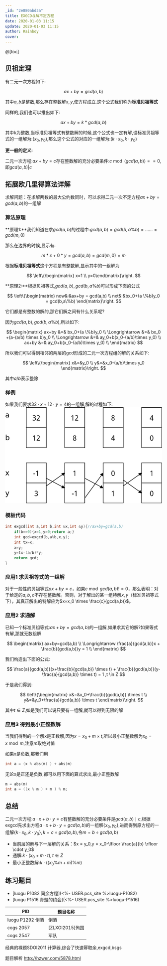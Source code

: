 ```yaml
---
_id: "2e880abd3a"
title: EXGCD与解不定方程
date: 2020-01-03 11:15
update: 2020-01-03 11:15
author: Rainboy
cover: 
---
```


@[toc]
## 贝祖定理

有二元一次方程如下:

$$
ax+by = gcd(a,b)
$$

其中$a,b$是整数,那么存在整数解$x,y$,使方程成立.这个公式我们称为**标准贝祖等式**


同样的,我们也可以推出如下:

$$
ax+by = k*gcd(a,b)
$$

其中k为整数,当标准贝祖等式有整数解的时候,这个公式也一定有解,设标准贝祖等式的一组解为:$(x_0,y_0)$,那么这个公式的对应的一组解为:$(k \cdot x_0,k \cdot y_0)$

**更一般的定义:**

二元一次方程:$ax+by=c$存在整数解的充分必要条件:$c \bmod (gcd(a,b)) == 0$, 即$gcd(a,b) | c$



## 拓展欧几里得算法详解

求解问题：在求解两数的最大公约数同时，可以求得二元一次不定方程$ax+by=gcd(a,b)$的一组解


### 算法原理

**原理1:**我们知道在求$gcd(a,b)$的过程中:$gcd(a,b) = gcd(b ,a \%b)=......=gcd(m,0)$

那么在边界的时候,显示有:

$$
m*x+0*y= gcd(a,b) =gcd(m,0) =m
$$

根据**标准贝祖等式**这个方程是有整数解,显示其中的一组解为

$$
\left\{\begin{matrix} x=1 \\  y=0\end{matrix}\right.
$$

**原理2:**根据贝祖等式,$gcd(a,b),gcd(b,a \% b)$可以形成下面的公式

$$
\left\{\begin{matrix}
now&:&ax+by = gcd(a,b) \\
nxt&:&bx_0+(a \%b)y_0 = gcd(b,a\%b)
\end{matrix}\right.
$$

它们都是有整数的解的,那它们解之间有什么关系呢?

因为$gcd(a,b),gcd(b,a \% b)$,所以如下:

$$
\begin{matrix}
ax+by &=& bx_0+(a \%b)y_0 \\
\Longrightarrow &=& bx_0 +(a-(a/b) \times b)y_0 \\
\Longrightarrow &=& ay_0+b(x_0-(a/b)\times y_0) \\
ax+by &=&  ay_0+b(x_0-(a/b)\times y_0)  \\
\end{matrix}
$$

所以我们可以得到相邻的两层的gcd形成的二元一次方程组的解的关系如下:

$$
\left\{\begin{matrix}
x&=&y_0  \\ 
y&=&x_0-(a/b)\times y_0
\end{matrix}\right.
$$

其中$a/b$表示整除

### 样例

如果我们要求$32 \cdot x + 12 \cdot y = 4$的一组解,解的过程如下:
![1](./exgcd.png)

### 模板代码

<!-- template start -->
```c
int exgcd(int a,int b,int &x,int &y){//ax+by=gcd(a,b)
    if(b==0){x=1,y=0;return a;}
    int gcd=exgcd(b,a%b,x,y);
    int tx=x;
    x=y;
    y=tx-(a/b)*y;
    return gcd;
}
```
<!-- template end -->

### 应用1 求贝祖等式的一组解

对于一般性的贝祖等式$ax+by=c$，如果$c \bmod gcd(a,b) != 0$，那么表明：对于给定的$a,b,c$不存在整数解。否则，对于解出的某一组特解$x,y$（标准贝祖等式下），其真正解出的特解应为$x=x_0 \times \frac{c}{gcd(a,b)}$。


### 应用2 求通解

已知一个标准贝祖等式:$ax+by=gcd(a,b)$的一组解,如果求其它的解?如果等式有解,那就无数组解

$$
\begin{matrix}
ax+by=gcd(a,b) \\
\Longrightarrow \frac{a}{gcd(a,b)}x + \frac{b}{gcd(a,b)}y = 1 \\
\end{matrix}
$$

我们构造出下面的公式:

$$
\frac{a}{gcd(a,b)}(x+\frac{b}{gcd(a,b)} \times t) + \frac{b}{gcd(a,b)}(y-\frac{a}{gcd(a,b)} \times t) = 1 ,t \in Z
$$

于是我们得到:

$$
\left\{\begin{matrix}
x&=&x_0+\frac{b}{gcd(a,b)} \times t \\ 
y&=&y_0+\frac{a}{gcd(a,b)} \times t
\end{matrix}\right.
$$

其中$t \in Z$,如是我们可以说只要有一组解,就可以得到无限的解

### 应用3 得到最小正整数解

当我们得到的一个解x是正数解,因为$x=x_0 +m\times t$,所以最小正整数解为$x_0= x \bmod m$,注意$m$取绝对值

如果$x$是负数,那我们用

```c
int a = (x % abs(m) ) + abs(m)
```

无论x是正还是负数,都可以用下面的算式求出,最小正整数解

```c
m = abs(m)
int a = ((x % m ) + m ) % m;
```

## 总结

<!-- template start -->
二元一次方程:$a \cdot x + b \cdot y = c$有整数解的充分必要条件是$gcd(a,b) \mid c$,根据exgcd先求出方程$a \cdot x + b \cdot y = gcd(a,b)$的一组解$\left \{x_0,y_0\right \}$,进而得到原方程的一组解$\left \{k \cdot x_0,k \cdot y_0\right \},k = c \div gcd(a,b)$,令$m = b \div gcd(a,b)$

 - 当前层的解与下一层解的关系：$x = y_0,y = x_0-\lfloor  \frac{a}{b} \rfloor \cdot y_0$
 - 通解:$k \cdot (x_0 + m \cdot t), t \in Z$
 - 最小正整数解:$k \cdot(( x_0 \% m +m) \% m)$

<!-- template end -->


## 练习题目



- [luogu P1082 同余方程](<%- USER.pcs_site %>luogu-P1082)
- [luogu P1516  青蛙的约会](<%- USER.pcs_site %>luogu-P1516)

| PID              | 题目名称        |
|------------------|-----------------|
| luogu P1292 倒酒 | 倒酒            |
| cogs 2057        | [ZLXOI2015]殉国 |
| cogs 2547        | 军队            |

经典的裸题SDOI2011 计算器,综合了快速幂取余,exgcd,bsgs

题目解析 http://hzwer.com/5878.html


